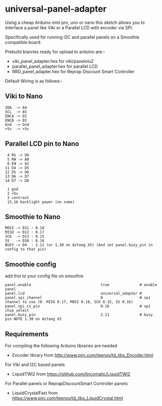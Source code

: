 universal-panel-adapter
=======================

Using a cheap Arduino mini pro, uno or nano this sketch allows you to
interface a panel like Viki or a Parallel LCD with encoder via SPI.

Specifically used for running I2C and parallel panels on a Smoothie compatible board.

Prebuild bianries ready for upload to arduino are:-

* viki_panel_adapter.hex for viki/panelolu2
* parallel_panel_adapter.hex for parallel LCD
* RRD_panel_adapter.hex for Reprap Discount Smart Controller

Default Wiring is as follows:-

Viki to Nano
---------------

	SDA  -> A4
	SCL  -> A5
	ENCA -> D2
	ENCB -> D3
	Gnd  -> Gnd
	+5v  -> +5v

Parallel LCD pin to Nano
--------------------

	 4 RS -> D9
	 5 RW -> A0
	 6 EN -> A1
	11 D4 -> D5
	12 D5 -> D6
	13 D6 -> D7
	14 D7 -> D8

	 1 gnd
	 2 +5v
	 3 contrast
	 15,16 backlight power (on some)

Smoothie to Nano
----------------
	MOSI -> D11 : 0.18
	MISO -> D12 : 0.17
	SCK  -> D13 : 0.15
	SS   -> D10 : 0.16
	BUSY -> D4  : 2.11 (or 1.30 on Azteeg X5) (And set panel.busy_pin in config to that pin)

Smoothie config
---------------

add this to your config file on smoothie

	panel.enable                                true              # enable panel
	panel.lcd                                   universal_adapter #
	panel.spi_channel                           0                 # spi channel to use (0- MISO 0.17, MOSI 0.18, SCK 0.15, SS 0.16)
	panel.spi_cs_pin                            0.16              # spi chip select
	panel.busy_pin                              2.11              # busy pin NOTE 1.30 on Azteeg X5


Requirements
------------
For compiling the following Arduino libraries are needed

* Encoder library from http://www.pjrc.com/teensy/td_libs_Encoder.html

For Viki and I2C based panels
* LiquidTWI2 from https://github.com/lincomatic/LiquidTWI2

For Parallel panels or ReprapDiscountSmart Controller panels
* LiquidCrystalFast from https://www.pjrc.com/teensy/td_libs_LiquidCrystal.html




